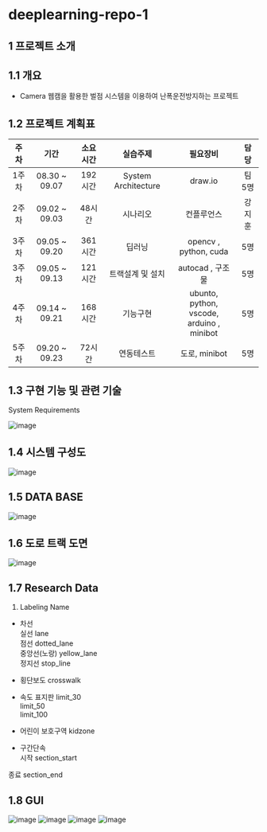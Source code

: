 # deeplearning-repo-1

## 1 프로젝트 소개

##  1.1 개요
- Camera 웹캠을 활용한 벌점 시스템을 이용하여 난폭운전방지하는 프로젝트
  
## 1.2 프로젝트 계획표
|주차|	기간 |	소요시간 |	실습주제 |	필요장비 |	담당 |
|:----------:|:----------:|:----------:|:----------:|:----------:|:----------:|
| 1주차 | 08.30 ~ 09.07 | 192시간 |System Architecture | draw.io | 팀 5명 | 
| 2주차 | 09.02 ~ 09.03 | 48시간 | 시나리오 | 컨플루언스 | 강지훈 |
| 3주차 | 09.05 ~ 09.20 | 361시간 | 딥러닝 | opencv , python, cuda | 5명 | 
| 3주차 | 09.05 ~ 09.13 |  121시간 | 트랙설계 및 설치 | autocad , 구조물 | 5명 | 
| 4주차 | 09.14 ~ 09.21 | 168시간 | 기능구현 | ubunto, python, <br> vscode, arduino , minibot  | 5명|
| 5주차 | 09.20 ~ 09.23 | 72시간 | 연동테스트 | 도로, minibot | 5명 |

## 1.3 구현 기능 및 관련 기술
System Requirements

![image](https://github.com/user-attachments/assets/a0656b87-7abd-45bf-b08f-d8563af95463)

## 1.4 시스템 구성도
![image](https://github.com/user-attachments/assets/c22ef6cd-cf62-4ee5-b65e-d28349a2571e)

## 1.5 DATA BASE
![image](https://github.com/user-attachments/assets/8953e560-ecbf-4fd0-a911-a5c6c3ff4053)

## 1.6 도로 트랙 도면
![image](https://github.com/user-attachments/assets/f483455e-ab9b-4e39-af5f-001f7980428f)

## 1.7 Research Data
1. Labeling Name

- 차선 <br>
실선 lane <br>
점선 dotted_lane <br>
중앙선(노랑) yellow_lane <br>
정지선 stop_line <br>

- 횡단보도 crosswalk

- 속도 표지판
limit_30 <br>
limit_50 <br>
limit_100 <br>

- 어린이 보호구역 kidzone

- 구간단속 <br>
시작 section_start

 종료 section_end

## 1.8 GUI
![image](https://github.com/user-attachments/assets/a0c5b6f5-c8e7-45d0-9604-5001bf06335f)
![image](https://github.com/user-attachments/assets/010d945e-5b8e-47d9-912a-b6a479eabe97)
![image](https://github.com/user-attachments/assets/b9c7c3d3-78ed-4a7e-b50d-ec2b1353b3b6)
![image](https://github.com/user-attachments/assets/ecba9bd2-0d1c-4a7b-8289-8dcd2c700c56)


